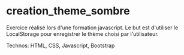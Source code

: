 # creation_theme_sombre
Exercice réalisé lors d'une formation javascript. Le but est d'utiliser le LocalStorage pour enregistrer le thème choisi par l'utilisateur.

Technos: HTML, CSS, Javascript, Bootstrap
